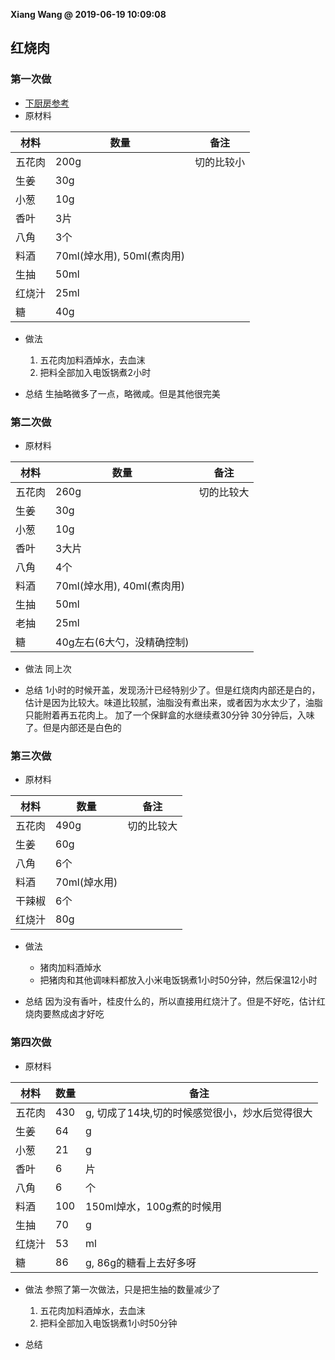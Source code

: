 **Xiang Wang @ 2019-06-19 10:09:08**


## 红烧肉
### 第一次做
* [下厨房参考](https://www.xiachufang.com/recipe/101714088/)
* 原材料

材料|数量|备注
---|---|---
五花肉|200g|切的比较小
生姜|30g
小葱|10g
香叶|3片
八角|3个
料酒|70ml(焯水用), 50ml(煮肉用)
生抽|50ml
红烧汁|25ml
糖|40g

* 做法
    1. 五花肉加料酒焯水，去血沫
    2. 把料全部加入电饭锅煮2小时

* 总结
生抽略微多了一点，略微咸。但是其他很完美

### 第二次做
* 原材料

材料|数量|备注
---|---|---
五花肉|260g|切的比较大
生姜|30g
小葱|10g
香叶|3大片
八角|4个
料酒|70ml(焯水用), 40ml(煮肉用)
生抽|50ml
老抽|25ml
糖|40g左右(6大勺，没精确控制)

* 做法
同上次

* 总结
1小时的时候开盖，发现汤汁已经特别少了。但是红烧肉内部还是白的，估计是因为比较大。味道比较腻，油脂没有煮出来，或者因为水太少了，油脂只能附着再五花肉上。
加了一个保鲜盒的水继续煮30分钟
30分钟后，入味了。但是内部还是白色的

### 第三次做
* 原材料

材料|数量|备注
---|---|---
五花肉|490g|切的比较大
生姜|60g
八角|6个
料酒|70ml(焯水用)
干辣椒|6个
红烧汁|80g

* 做法
    * 猪肉加料酒焯水
    * 把猪肉和其他调味料都放入小米电饭锅煮1小时50分钟，然后保温12小时

* 总结
因为没有香叶，桂皮什么的，所以直接用红烧汁了。但是不好吃，估计红烧肉要熬成卤才好吃

### 第四次做
* 原材料

材料|数量|备注
---|---|---
五花肉|430|g, 切成了14块,切的时候感觉很小，炒水后觉得很大
生姜|64|g
小葱|21|g
香叶|6|片
八角|6|个
料酒|100|150ml焯水，100g煮的时候用
生抽|70|g
红烧汁|53|ml
糖|86|g, 86g的糖看上去好多呀

* 做法
参照了第一次做法，只是把生抽的数量减少了
    1. 五花肉加料酒焯水，去血沫
    2. 把料全部加入电饭锅煮1小时50分钟

* 总结
